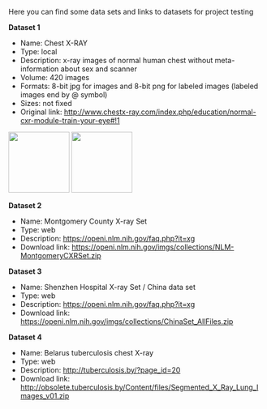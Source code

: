 Here you can find some data sets and links to datasets for project testing

**Dataset 1**
- Name: Chest X-RAY
- Type: local
- Description: x-ray images of normal human chest without meta-information about sex and scanner
- Volume: 420 images
- Formats: 8-bit jpg for images and 8-bit png for labeled images (labeled images end by @ symbol)
- Sizes: not fixed
- Original link: http://www.chestx-ray.com/index.php/education/normal-cxr-module-train-your-eye#!1

<img src="https://github.com/pi-null-mezon/OpenIST/blob/master/Datasets/Chest_x-ray/1-10-500-500-100.jpg" width="120">
<img src="https://github.com/pi-null-mezon/OpenIST/blob/master/Datasets/Chest_x-ray/1-10-500-500-100@.png" width="120">  

**Dataset 2**
- Name: Montgomery County X-ray Set
- Type: web
- Description: https://openi.nlm.nih.gov/faq.php?it=xg
- Download link: https://openi.nlm.nih.gov/imgs/collections/NLM-MontgomeryCXRSet.zip

**Dataset 3**
- Name: Shenzhen Hospital X-ray Set / China data set
- Type: web
- Description: https://openi.nlm.nih.gov/faq.php?it=xg
- Download link: https://openi.nlm.nih.gov/imgs/collections/ChinaSet_AllFiles.zip

**Dataset 4**
- Name: Belarus tuberculosis chest X-ray
- Type: web
- Description: http://tuberculosis.by/?page_id=20
- Download link: http://obsolete.tuberculosis.by/Content/files/Segmented_X_Ray_Lung_Images_v01.zip 
